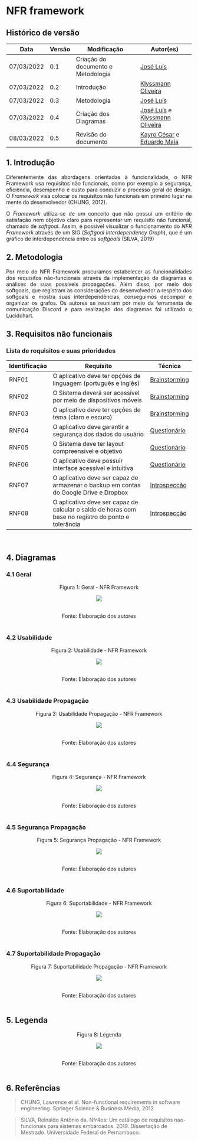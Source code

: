 # NFR framework

## Histórico de versão

|Data | Versão | Modificação | Autor(es)|
| -- | -- | -- | -- |
| 07/03/2022 |  0.1   | Criação do documento e Metodologia|  [José Luís](https://github.com/joseluis-rt)|
| 07/03/2022 |  0.2   | Introdução |  [Klyssmann Oliveira](https://github.com/klyssmannoliveira)|
| 07/03/2022 |  0.3   | Metodologia |  [José Luís](https://github.com/joseluis-rt)|
| 07/03/2022 |  0.4   | Criação dos Diagramas |  [José Luís](https://github.com/joseluis-rt) e [Klyssmann Oliveira](https://github.com/klyssmannoliveira)|
| 08/03/2022 |  0.5   | Revisão do documento |  [Kayro César](https://github.com/kayrocesar) e [Eduardo Maia](https://github.com/eduardomr)|





## 1. Introdução

<p style="text-align: justify">Diferentemente das abordagens orientadas à funcionalidade, o NFR Framework usa requisitos não funcionais, como por exemplo a segurança, eficiência, desempenho e custo para conduzir o processo geral de design. O <i>Framework</i> visa colocar os requisitos não funcionais em primeiro lugar na mente do desenvolvedor (CHUNG, 2012). </p>

<p style="text-align: justify"> O <i>Framework</i> utiliza-se de um conceito que não possui um critério de satisfação nem objetivo claro para representar um requisito não funcional, chamado de <i>softgoal</i>. Assim, é possível visualizar o funcionamento do <i>NFR Framework</i> através de um SIG (<i>Softgoal Interdependency Graph</i>), que é um gráfico de interdependência entre os <i>softgoals</i> (SILVA, 2019)</p>

## 2. Metodologia

<p style="text-align: justify"> Por meio do NFR Framework procuramos estabelecer as funcionalidades dos requisitos não-funcionais através da implementação de diagramas e  análises de suas possíveis propagações. Além disso, por meio dos softgoals, que registram as considerações do desenvolvedor a respeito dos softgoals e mostra suas interdependências, conseguimos decompor e organizar os grafos. Os autores se reuniram por meio da ferramenta de comunicação Discord e para realização dos diagramas foi utilizado o Lucidchart. </p>


## 3. Requisitos não funcionais

### Lista de requisitos e suas prioridades
|Identificação | Requisito | Técnica |
| -- | -- | -- |
| RNF01 |O aplicativo deve ter opções de linguagem (português e inglês) | [Brainstorming](https://requisitos-de-software.github.io/2021.2-PontoFacil/elicitacao/tecnicas/brainstorming/) |
| RNF02 | O Sistema deverá ser acessível por meio de dispositivos móveis | [Brainstorming](https://requisitos-de-software.github.io/2021.2-PontoFacil/elicitacao/tecnicas/brainstorming/) |
| RNF03 | O aplicativo deve ter opções de tema (claro e escuro) | [Brainstorming](https://requisitos-de-software.github.io/2021.2-PontoFacil/elicitacao/tecnicas/brainstorming/) |
| RNF04 | O aplicativo deve garantir a segurança dos dados do usuário | [Questionário](https://requisitos-de-software.github.io/2021.2-PontoFacil/elicitacao/tecnicas/questionario/) |
| RNF05 |O Sistema deve ter layout compreensível e objetivo | [Questionário](https://requisitos-de-software.github.io/2021.2-PontoFacil/elicitacao/tecnicas/questionario/) |
| RNF06 | O aplicativo deve possuir interface acessível e intuitiva | [Questionário](https://requisitos-de-software.github.io/2021.2-PontoFacil/elicitacao/tecnicas/questionario/) |
| RNF07 | O aplicativo deve ser capaz de armazenar o backup em contas do Google Drive e Dropbox | [Introspecção](https://requisitos-de-software.github.io/2021.2-PontoFacil/elicitacao/tecnicas/introspeccao/) |
| RNF08 | O aplicativo deve ser capaz de calcular o saldo de horas com base no registro do ponto e tolerância | [Introspecção](https://requisitos-de-software.github.io/2021.2-PontoFacil/elicitacao/tecnicas/introspeccao/) |

<div align="justify">



</div><br>

## 4. Diagramas

### 4.1 Geral

<center>
<figcaption>Figura 1: Geral - NFR Framework</figcaption>

<p align = "center"><img src="https://raw.githubusercontent.com/Requisitos-de-Software/2021.2-PontoFacil/master/docs/assets/imagens/geral.png"></p><br>
  
<figcaption>Fonte: Elaboração dos autores</figcaption>
</center>

<br>
  
### 4.2 Usabilidade

<center>

<figcaption>Figura 2: Usabilidade - NFR Framework</figcaption>
<p align = "center"><img src="https://raw.githubusercontent.com/Requisitos-de-Software/2021.2-PontoFacil/master/docs/assets/imagens/usabilidade_NFR.png"></p><br>
  

<figcaption>Fonte: Elaboração dos autores</figcaption>
</center>

<br>

### 4.3 Usabilidade Propagação

<center>
<figcaption>Figura 3: Usabilidade Propagação - NFR Framework</figcaption>
<p align = "center"><img src="https://raw.githubusercontent.com/Requisitos-de-Software/2021.2-PontoFacil/master/docs/assets/imagens/usabilidade_propagacao_NFR.png"></p><br>
  

<figcaption>Fonte: Elaboração dos autores</figcaption>
</center>

<br>

### 4.4 Segurança

<center>
<figcaption>Figura 4: Segurança - NFR Framework</figcaption>
<p align = "center"><img src="https://raw.githubusercontent.com/Requisitos-de-Software/2021.2-PontoFacil/master/docs/assets/imagens/seguranca_NFR.png"></p><br>
  

<figcaption>Fonte: Elaboração dos autores</figcaption>

</center>

<br>

### 4.5 Segurança Propagação

<center>

<figcaption>Figura 5: Segurança Propagação - NFR Framework</figcaption>
<p align = "center"><img src="https://raw.githubusercontent.com/Requisitos-de-Software/2021.2-PontoFacil/master/docs/assets/imagens/seguranca_propagacao_NFR.png"></p><br>
  

<figcaption>Fonte: Elaboração dos autores</figcaption>

</center>

<br>

### 4.6 Suportabilidade

<center>
  
<figcaption>Figura 6: Suportabilidade - NFR Framework</figcaption>
<p align = "center"><img src="https://raw.githubusercontent.com/Requisitos-de-Software/2021.2-PontoFacil/master/docs/assets/imagens/suportabilidade_NFR.png"></p><br>

<figcaption>Fonte: Elaboração dos autores</figcaption>

</center>

<br>

### 4.7 Suportabilidade Propagação

<center>

<figcaption>Figura 7: Suportabilidade Propagação - NFR Framework</figcaption>
<p align = "center"><img src="https://raw.githubusercontent.com/Requisitos-de-Software/2021.2-PontoFacil/master/docs/assets/imagens/propagacao_suportabilidade.png"></p><br>
  
<figcaption>Fonte: Elaboração dos autores</figcaption>

</center>

<br>


## 5. Legenda

<center>

<figcaption>Figura 8: Legenda</figcaption>
<p align = "center"><img src="https://raw.githubusercontent.com/Requisitos-de-Software/2021.2-PontoFacil/master/docs/assets/imagens/legenda.png"></p><br>


<figcaption>Fonte: Elaboração dos autores</figcaption>

</center>

<br>

## 6. Referências

> CHUNG, Lawrence et al. Non-functional requirements in software engineering. Springer Science & Business Media, 2012.

> SILVA, Reinaldo Antônio da. Nfr4es: Um catálogo de requisitos nao-funcionais para sistemas embarcados. 2019. Dissertação de Mestrado. Universidade Federal de Pernambuco.
